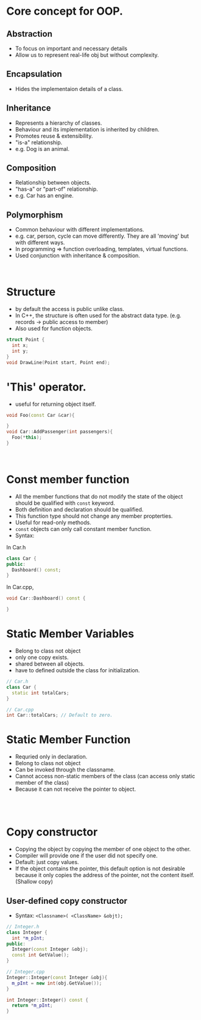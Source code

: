 # Core concept for OOP.

## Abstraction
- To focus on important and necessary details
- Allow us to represent real-life obj but without complexity.

## Encapsulation
- Hides the implementaion details of a class.

## Inheritance
-  Represents a hierarchy of classes.
- Behaviour and its implementation is inherited by children.
- Promotes reuse & extensibility.
- "is-a" relationship.
- e.g. Dog is an animal.

## Composition
- Relationship between objects.
- "has-a" or "part-of" relationship.
- e.g. Car has an engine.

## Polymorphism
- Common behaviour with different implementations.
- e.g. car, person, cycle can move differently. They are all 'moving' but with different ways.
- In programming => function overloading, templates, virtual functions.
- Used conjunction with inheritance & composition.

<br />

# Structure
- by default the access is public unlike class.
- In C++, the structure is often used for the abstract data type. (e.g. records -> public access to member)
- Also used for function objects.
```cpp
struct Point {
  int x;
  int y;
}
void DrawLine(Point start, Point end);
```


# 'This' operator.
- useful for returning object itself.
```cpp
void Foo(const Car &car){

}
void Car::AddPassenger(int passengers){
  Foo(*this);
}
```

<br />

# Const member function
- All the member functions that do not modify the state of the object should be qualified with `const` keyword.
- Both definition and declaration should be qualified.
- This function type should not change any member propterties.
- Useful for read-only methods.
- `const` objects can only call constant member function.
- Syntax:

In Car.h
```cpp
class Car {
public:
  Dashboard() const;
}
```
In Car.cpp,
```cpp
void Car::Dashboard() const {

}
```

# Static Member Variables
- Belong to class not object
- only one copy exists.
- shared between all objects.
- have to defined outside the class for initialization.

```cpp
// Car.h
class Car {
  static int totalCars;
}

// Car.cpp
int Car::totalCars; // Default to zero.

```

# Static Member Function
- Requried only in declaration.
- Belong to class not object
- Can be invoked through the classname.
- Cannot access non-static members of the class (can access only static member of the class)
- Because it can not receive the pointer to object.
<br />
<br />

# Copy constructor
- Copying the object by copying the member of one object to the other.
- Compiler will provide one if the user did not specify one.
- Default: just copy values.
- If the object contains the pointer, this default option is not desirable because it only copies the address of the pointer, not the content itself.(Shallow copy)


## User-defined copy constructor
- Syntax: `<Classname>( <ClassName> &objt);`
```cpp
// Integer.h
class Integer {
  int *m_pInt;
public:
  Integer(const Integer &obj);
  const int GetValue();
}

// Integer.cpp
Integer::Integer(const Integer &obj){
  m_pInt = new int(obj.GetValue());
}

int Integer::Integer() const {
  return *m_pInt;
}
```